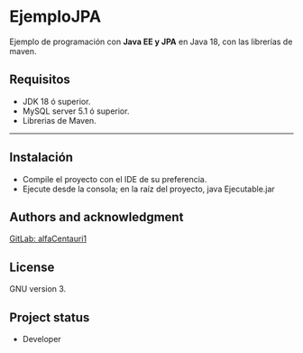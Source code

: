 # EjemploJPA

Ejemplo de programación con **Java EE y JPA** en Java 18, con las librerías de maven.

## Requisitos

* JDK 18 ó superior.
* MySQL server 5.1 ó superior.
* Librerias de Maven.

***

## Instalación
* Compile el proyecto con el IDE de su preferencia.
* Ejecute desde la consola; en la raíz del proyecto, java Ejecutable.jar

## Authors and acknowledgment
[GitLab: alfaCentauri1](https://gitlab.com/alfaCentauri1)

## License
GNU version 3.

## Project status
* Developer